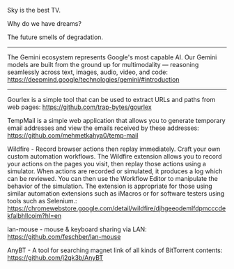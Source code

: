 Sky is the best TV.

Why do we have dreams?

The future smells of degradation.

----

The Gemini ecosystem represents Google's most capable AI. Our Gemini models are built from the ground up for multimodality — reasoning seamlessly across text, images, audio, video, and code: https://deepmind.google/technologies/gemini/#introduction

----

Gourlex is a simple tool that can be used to extract URLs and paths from web pages: https://github.com/trap-bytes/gourlex

TempMail is a simple web application that allows you to generate temporary email addresses and view the emails received by these addresses: https://github.com/mehmetkahya0/temp-mail

Wildfire - Record browser actions then replay immediately. Craft your own custom automation workflows. The Wildfire extension allows you to record your actions on the pages you visit, then replay those actions using a simulator. When actions are recorded or simulated, it produces a log which can be reviewed. You can then use the Workflow Editor to manipulate the behavior of the simulation. The extension is appropriate for those using similar automation extensions such as iMacros or for software testers using tools such as Selenium.: https://chromewebstore.google.com/detail/wildfire/djhgeeodemlfdpmcccdekfalbhllcoim?hl=en

lan-mouse - mouse & keyboard sharing via LAN: https://github.com/feschber/lan-mouse

AnyBT - A tool for searching magnet link of all kinds of BitTorrent contents: https://github.com/j2qk3b/AnyBT

